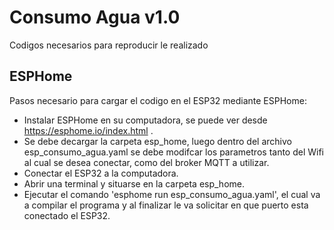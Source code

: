 # Consumo Agua v1.0
Codigos necesarios para reproducir le realizado

## ESPHome
Pasos necesario para cargar el codigo en el ESP32 mediante ESPHome:
* Instalar ESPHome en su computadora, se puede ver desde https://esphome.io/index.html .
* Se debe decargar la carpeta esp_home, luego dentro del archivo esp_consumo_agua.yaml se debe modifcar los parametros tanto del Wifi al cual se desea conectar, como del broker MQTT a utilizar.
* Conectar el ESP32 a la computadora.
* Abrir una terminal y situarse en la carpeta esp_home.
* Ejecutar el comando 'esphome run esp_consumo_agua.yaml', el cual va a compilar el programa y al finalizar le va solicitar en que puerto esta conectado el ESP32.
